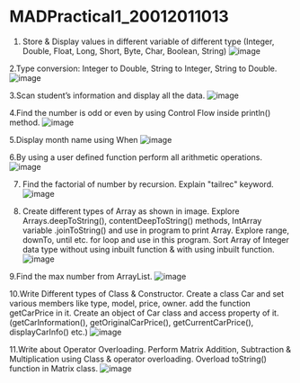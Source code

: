 # MADPractical1_20012011013

1. Store & Display values in different variable of different type (Integer, Double, Float, Long, Short, Byte, Char, Boolean, String)
![image](https://user-images.githubusercontent.com/98973295/185969385-9c3b1c34-0c64-4886-8868-bd20918d8edd.png)

2.Type conversion:
Integer to Double, String to Integer, String to Double.
![image](https://user-images.githubusercontent.com/98973295/185969596-7cf9aa48-335c-4e84-859c-a2e5935de84e.png)

3.Scan student’s information and display all the data.
![image](https://user-images.githubusercontent.com/98973295/185969857-df65c8e7-1bde-46b8-8418-82b4a6084c79.png)

4.Find the number is odd or even by using Control Flow inside println() method.
![image](https://user-images.githubusercontent.com/98973295/185969972-948b9400-afff-4701-85c8-95260afb8292.png)

5.Display month name using When
![image](https://user-images.githubusercontent.com/98973295/185970058-d8c47d2b-af69-41c4-b20a-2173be8aad50.png)

6.By using a user defined function perform all arithmetic operations.
![image](https://user-images.githubusercontent.com/98973295/185970129-c908463d-4c69-408b-815a-50cf8172759f.png)

7. Find the factorial of number by recursion. Explain "tailrec" keyword.
![image](https://user-images.githubusercontent.com/98973295/185970200-779bf44d-1ac9-4a99-a2ce-79d9080be681.png)

8. Create different types of Array as shown in image. Explore Arrays.deepToString(), contentDeepToString() methods, IntArray variable .joinToString()  and use in program to print Array. Explore range, downTo, until etc. for loop and use in this program. Sort Array of Integer data type without using inbuilt function & with using inbuilt function.
![image](https://user-images.githubusercontent.com/98973295/185970367-42c53082-5819-4198-abe6-144187ff77bb.png)

9.Find the max number from ArrayList.
![image](https://user-images.githubusercontent.com/98973295/185970508-6fdb3cc2-3631-4153-8589-0ddd81a6787b.png)

10.Write Different types of Class & Constructor. Create a class Car and set various members like type, model, price, owner. add the function getCarPrice in it. Create an object of Car class and access property of it. (getCarInformation(), getOriginalCarPrice(), getCurrentCarPrice(), displayCarInfo() etc.)
![image](https://user-images.githubusercontent.com/98973295/185970814-f4584af5-deca-4bfc-ba6e-47b4004bfd4b.png)

11.Write about Operator Overloading. Perform Matrix Addition, Subtraction & Multiplication using Class & operator overloading. Overload toString() function in Matrix class.
![image](https://user-images.githubusercontent.com/98973295/185999097-53bba8c8-038f-40cc-86ad-c59837fb691d.png)

 
